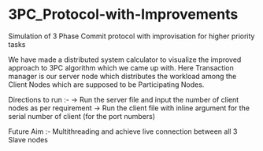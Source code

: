 # 3PC_Protocol-with-Improvements
Simulation of 3 Phase Commit protocol with improvisation for higher priority tasks

We have made a distributed system calculator to visualize the improved approach to 3PC algorithm which we came up with. 
Here Transaction manager is our server node which distributes the workload among the Client Nodes which are supposed to be Participating Nodes.

Directions to run :-
-> Run the server file and input the number of client nodes as per requirement
-> Run the client file with inline argument for the serial number of client (for the port numbers)

Future Aim :- Multithreading and achieve live connection between all 3 Slave nodes
